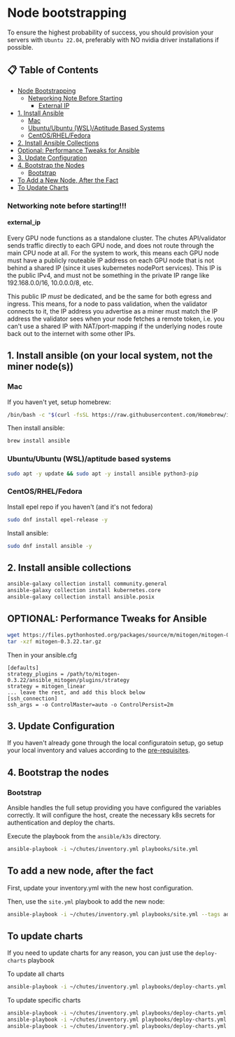 # Node bootstrapping

To ensure the highest probability of success, you should provision your servers with `Ubuntu 22.04`, preferably with NO nvidia driver installations if possible.

## 📋 Table of Contents

- [Node Bootstrapping](#node-bootstrapping)
  - [Networking Note Before Starting](#networking-note-before-starting)
    - [External IP](#external_ip)
- [1. Install Ansible](#1-install-ansible)
  - [Mac](#mac)
  - [Ubuntu/Ubuntu (WSL)/Aptitude Based Systems](#ubuntuubuntu-wslaptitude-based-systems)
  - [CentOS/RHEL/Fedora](#centosrhelfedora)
- [2. Install Ansible Collections](#2-install-ansible-collections)
- [Optional: Performance Tweaks for Ansible](#optional-performance-tweaks-for-ansible)
- [3. Update Configuration](#3-update-configuration)
- [4. Bootstrap the Nodes](#4-bootstrap-the-nodes)
  - [Bootstrap](#bootstrap)
- [To Add a New Node, After the Fact](#to-add-a-new-node-after-the-fact)
- [To Update Charts](#to-update-charts)

### Networking note before starting!!!

#### external_ip

Every GPU node functions as a standalone cluster. The chutes API/validator sends traffic directly to each GPU node, and does not route through the main CPU node at all. For the system to work, this means each GPU node must have a publicly routeable IP address on each GPU node that is not behind a shared IP (since it uses kubernetes nodePort services). This IP is the public IPv4, and must not be something in the private IP range like 192.168.0.0/16, 10.0.0.0/8, etc.

This public IP *must* be dedicated, and be the same for both egress and ingress. This means, for a node to pass validation, when the validator connects to it, the IP address you advertise as a miner must match the IP address the validator sees when your node fetches a remote token, i.e. you can't use a shared IP with NAT/port-mapping if the underlying nodes route back out to the internet with some other IPs.

## 1. Install ansible (on your local system, not the miner node(s))

### Mac

If you haven't yet, setup homebrew:
```bash
/bin/bash -c "$(curl -fsSL https://raw.githubusercontent.com/Homebrew/install/HEAD/install.sh)"
```

Then install ansible:
```bash
brew install ansible
```

### Ubuntu/Ubuntu (WSL)/aptitude based systems

```bash
sudo apt -y update && sudo apt -y install ansible python3-pip
```

### CentOS/RHEL/Fedora

Install epel repo if you haven't (and it's not fedora)
```bash
sudo dnf install epel-release -y
```

Install ansible:
```bash
sudo dnf install ansible -y
```

## 2. Install ansible collections

```bash
ansible-galaxy collection install community.general
ansible-galaxy collection install kubernetes.core
ansible-galaxy collection install ansible.posix
```

## OPTIONAL: Performance Tweaks for Ansible 

```bash
wget https://files.pythonhosted.org/packages/source/m/mitogen/mitogen-0.3.22.tar.gz
tar -xzf mitogen-0.3.22.tar.gz
```

Then in your ansible.cfg

```
[defaults]
strategy_plugins = /path/to/mitogen-0.3.22/ansible_mitogen/plugins/strategy
strategy = mitogen_linear
... leave the rest, and add this block below
[ssh_connection]
ssh_args = -o ControlMaster=auto -o ControlPersist=2m
```

## 3. Update Configuration

If you haven't already gone through the local configuratoin setup, go setup your local inventory and values according to the [pre-requisites](../../README.md#2-configure-prerequisites).

## 4. Bootstrap the nodes

### Bootstrap

Ansible handles the full setup providing you have configured the variables correctly.  It will configure the host, create the necessary k8s secrets for authentication and deploy the charts.

Execute the playbook from the `ansible/k3s` directory.

```bash
ansible-playbook -i ~/chutes/inventory.yml playbooks/site.yml
```

## To add a new node, after the fact

First, update your inventory.yml with the new host configuration.

Then, use the `site.yml` playbook to add the new node:
```bash
ansible-playbook -i ~/chutes/inventory.yml playbooks/site.yml --tags add-nodes
```

## To update charts

If you need to update charts for any reason, you can just use the `deploy-charts` playbook

To update all charts
```bash
ansible-playbook -i ~/chutes/inventory.yml playbooks/deploy-charts.yml
```

To update specific charts
```bash
ansible-playbook -i ~/chutes/inventory.yml playbooks/deploy-charts.yml --tags miner-charts
ansible-playbook -i ~/chutes/inventory.yml playbooks/deploy-charts.yml --tags miner-gpu-charts
ansible-playbook -i ~/chutes/inventory.yml playbooks/deploy-charts.yml --tags monitoring-charts
```